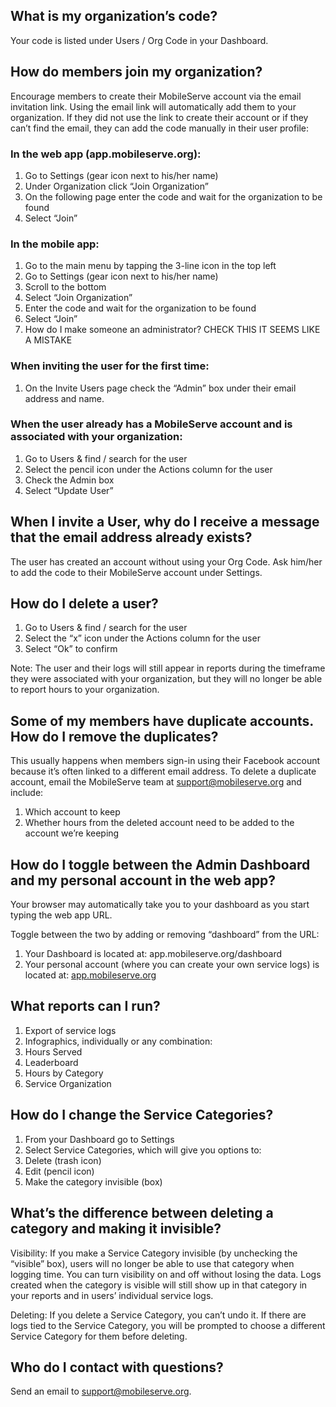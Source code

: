 ## What is my organization’s code?

Your code is listed under Users / Org Code in your Dashboard.

## How do members join my organization?

Encourage members to create their MobileServe account via the email invitation link. Using the email link will automatically add them to your organization. If they did not use the link to create their account or if they can’t find the email, they can add the code manually in their user profile:

### In the web app (app.mobileserve.org):

1. Go to Settings (gear icon next to his/her name)
2. Under Organization click “Join Organization”
3. On the following page enter the code and wait for the organization to be found
4. Select “Join”

### In the mobile app:

1. Go to the main menu by tapping the 3-line icon in the top left
2. Go to Settings (gear icon next to his/her name)
3. Scroll to the bottom
4. Select “Join Organization”
5. Enter the code and wait for the organization to be found
6. Select “Join”
7. How do I make someone an administrator? CHECK THIS IT SEEMS LIKE A MISTAKE

### When inviting the user for the first time:

1. On the Invite Users page check the “Admin” box under their email address and name.

### When the user already has a MobileServe account and is associated with your organization:

1. Go to Users & find / search for the user
2. Select the pencil icon under the Actions column for the user
3. Check the Admin box
4. Select “Update User”

## When I invite a User, why do I receive a message that the email address already exists?

The user has created an account without using your Org Code. Ask him/her to add the code to their MobileServe account under Settings.

## How do I delete a user?

1. Go to Users & find / search for the user
2. Select the “x” icon under the Actions column for the user
3. Select “Ok” to confirm

Note: The user and their logs will still appear in reports during the timeframe they were associated with your organization, but they will no longer be able to report hours to your organization.

## Some of my members have duplicate accounts. How do I remove the duplicates?

This usually happens when members sign-in using their Facebook account because it’s often linked to a different email address. To delete a duplicate account, email the MobileServe team at [support@mobileserve.org](support@mobileserve.org) and include:

1. Which account to keep
2. Whether hours from the deleted account need to be added to the account we’re keeping

## How do I toggle between the Admin Dashboard and my personal account in the web app?

Your browser may automatically take you to your dashboard as you start typing the web app URL.

Toggle between the two by adding or removing “dashboard” from the URL:

1. Your Dashboard is located at: app.mobileserve.org/dashboard
2. Your personal account (where you can create your own service logs) is located at: [app.mobileserve.org](https://app.mobileserve.org)

## What reports can I run?

1. Export of service logs
2. Infographics, individually or any combination:
  1. Hours Served
  2. Leaderboard
  3. Hours by Category
  4. Service Organization

## How do I change the Service Categories?

1. From your Dashboard go to Settings
2. Select Service Categories, which will give you options to:
  1. Delete (trash icon)
  2. Edit (pencil icon)
  3. Make the category invisible (box)

## What’s the difference between deleting a category and making it invisible?

Visibility: If you make a Service Category invisible (by unchecking the “visible” box), users will no longer be able to use that category when logging time. You can turn visibility on and off without losing the data. Logs created when the category is visible will still show up in that category in your reports and in users’ individual service logs.

Deleting: If you delete a Service Category, you can’t undo it. If there are logs tied to the Service Category, you will be prompted to choose a different Service Category for them before deleting.

## Who do I contact with questions?

Send an email to [support@mobileserve.org](support@mobileserve.org).

